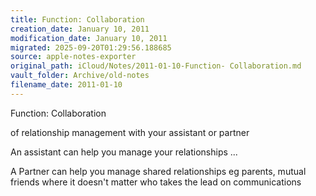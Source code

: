 ```yaml
---
title: Function: Collaboration
creation_date: January 10, 2011
modification_date: January 10, 2011
migrated: 2025-09-20T01:29:56.188685
source: apple-notes-exporter
original_path: iCloud/Notes/2011-01-10-Function- Collaboration.md
vault_folder: Archive/old-notes
filename_date: 2011-01-10
---
```



Function: Collaboration 

of relationship management with your assistant or partner

An assistant can help you manage your relationships ... 

A Partner can help you manage shared relationships eg parents, mutual friends where it doesn't matter who takes the lead on communications
